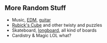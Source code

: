 <h2 id="more">More Random Stuff</h2>

* Music, <a href="https://soundcloud.com/xen0bass">EDM</a>, <a href="https://www.youtube.com/watch?v=IYPebfpomDk">guitar</a>
* <a href="https://www.youtube.com/watch?v=mPCQ-Jkc0EY">Rubick's Cube</a> and other twisty and puzzles
* Skateboard, <a href="https://www.youtube.com/playlist?list=PLibJuFeVTa3LXzsOTFGea73vpo3FuOOnE">longboard</a>, all kind of boards
* Cardistry & Magic LOL what? 
